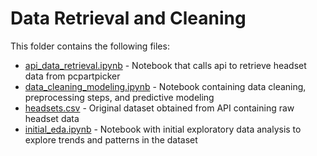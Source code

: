 # Data Retrieval and Cleaning
This folder contains the following files:
- [api_data_retrieval.ipynb](https://github.com/hoangchb/STAT-418-Final-Project/blob/main/data-retrieval-cleaning/api_data_retrieval.ipynb) - Notebook that calls api to retrieve headset data from pcpartpicker
- [data_cleaning_modeling.ipynb](https://github.com/hoangchb/STAT-418-Final-Project/blob/main/data-retrieval-cleaning/data_cleaning_modeling.ipynb) - Notebook containing data cleaning, preprocessing steps, and predictive modeling
- [headsets.csv](https://github.com/hoangchb/STAT-418-Final-Project/blob/main/data-retrieval-cleaning/headsets.csv) - Original dataset obtained from API containing raw headset data
- [initial_eda.ipynb](https://github.com/hoangchb/STAT-418-Final-Project/blob/main/data-retrieval-cleaning/initial_eda.ipynb) - Notebook with initial exploratory data analysis to explore trends and patterns in the dataset
